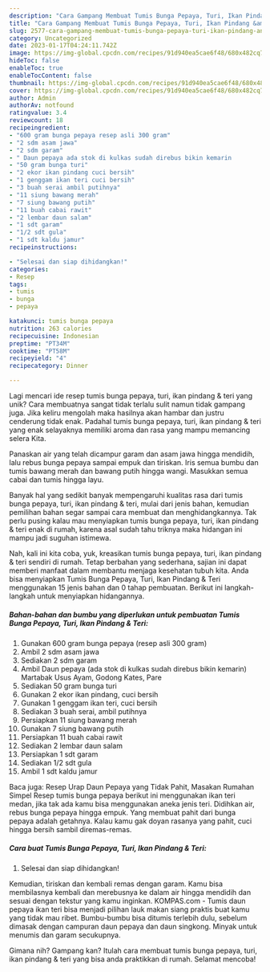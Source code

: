 ```yaml
---
description: "Cara Gampang Membuat Tumis Bunga Pepaya, Turi, Ikan Pindang &amp;amp; Teri yang Enak"
title: "Cara Gampang Membuat Tumis Bunga Pepaya, Turi, Ikan Pindang &amp;amp; Teri yang Enak"
slug: 2577-cara-gampang-membuat-tumis-bunga-pepaya-turi-ikan-pindang-and-amp-teri-yang-enak
category: Uncategorized
date: 2023-01-17T04:24:11.742Z
image: https://img-global.cpcdn.com/recipes/91d940ea5cae6f48/680x482cq70/tumis-bunga-pepaya-turi-ikan-pindang-teri-foto-resep-utama.jpg
hideToc: false
enableToc: true
enableTocContent: false
thumbnail: https://img-global.cpcdn.com/recipes/91d940ea5cae6f48/680x482cq70/tumis-bunga-pepaya-turi-ikan-pindang-teri-foto-resep-utama.jpg
cover: https://img-global.cpcdn.com/recipes/91d940ea5cae6f48/680x482cq70/tumis-bunga-pepaya-turi-ikan-pindang-teri-foto-resep-utama.jpg
author: Admin
authorAv: notfound
ratingvalue: 3.4
reviewcount: 18
recipeingredient:
- "600 gram bunga pepaya resep asli 300 gram"
- "2 sdm asam jawa"
- "2 sdm garam"
- " Daun pepaya ada stok di kulkas sudah direbus bikin kemarin                      Martabak Usus Ayam Godong Kates Pare"
- "50 gram bunga turi"
- "2 ekor ikan pindang cuci bersih"
- "1 genggam ikan teri cuci bersih"
- "3 buah serai ambil putihnya"
- "11 siung bawang merah"
- "7 siung bawang putih"
- "11 buah cabai rawit"
- "2 lembar daun salam"
- "1 sdt garam"
- "1/2 sdt gula"
- "1 sdt kaldu jamur"
recipeinstructions:

- "Selesai dan siap dihidangkan!"
categories:
- Resep
tags:
- tumis
- bunga
- pepaya

katakunci: tumis bunga pepaya 
nutrition: 263 calories
recipecuisine: Indonesian
preptime: "PT34M"
cooktime: "PT58M"
recipeyield: "4"
recipecategory: Dinner

---
```





Lagi mencari ide resep tumis bunga pepaya, turi, ikan pindang &amp; teri yang unik? Cara membuatnya sangat tidak terlalu sulit namun tidak gampang juga. Jika keliru mengolah maka hasilnya akan hambar dan justru cenderung tidak enak. Padahal tumis bunga pepaya, turi, ikan pindang &amp; teri yang enak selayaknya memiliki aroma dan rasa yang mampu memancing selera Kita.





Panaskan air yang telah dicampur garam dan asam jawa hingga mendidih, lalu rebus bunga pepaya sampai empuk dan tiriskan. Iris semua bumbu dan tumis bawang merah dan bawang putih hingga wangi. Masukkan semua cabai dan tumis hingga layu.

Banyak hal yang sedikit banyak mempengaruhi kualitas rasa dari tumis bunga pepaya, turi, ikan pindang &amp; teri, mulai dari jenis bahan, kemudian pemilihan bahan segar sampai cara membuat dan menghidangkannya. Tak perlu pusing kalau mau menyiapkan tumis bunga pepaya, turi, ikan pindang &amp; teri enak di rumah, karena asal sudah tahu triknya maka hidangan ini mampu jadi suguhan istimewa.






Nah, kali ini kita coba, yuk, kreasikan tumis bunga pepaya, turi, ikan pindang &amp; teri sendiri di rumah. Tetap berbahan yang sederhana, sajian ini dapat memberi manfaat dalam membantu menjaga kesehatan tubuh kita. Anda bisa menyiapkan Tumis Bunga Pepaya, Turi, Ikan Pindang &amp; Teri menggunakan 15 jenis bahan dan 0 tahap pembuatan. Berikut ini langkah-langkah untuk menyiapkan hidangannya.

<!--inarticleads1-->

##### Bahan-bahan dan bumbu yang diperlukan untuk pembuatan Tumis Bunga Pepaya, Turi, Ikan Pindang &amp; Teri:

1. Gunakan 600 gram bunga pepaya (resep asli 300 gram)
1. Ambil 2 sdm asam jawa
1. Sediakan 2 sdm garam
1. Ambil  Daun pepaya (ada stok di kulkas sudah direbus bikin kemarin)                      Martabak Usus Ayam, Godong Kates, Pare
1. Sediakan 50 gram bunga turi
1. Gunakan 2 ekor ikan pindang, cuci bersih
1. Gunakan 1 genggam ikan teri, cuci bersih
1. Sediakan 3 buah serai, ambil putihnya
1. Persiapkan 11 siung bawang merah
1. Gunakan 7 siung bawang putih
1. Persiapkan 11 buah cabai rawit
1. Sediakan 2 lembar daun salam
1. Persiapkan 1 sdt garam
1. Sediakan 1/2 sdt gula
1. Ambil 1 sdt kaldu jamur


Baca juga: Resep Urap Daun Pepaya yang Tidak Pahit, Masakan Rumahan Simpel Resep tumis bunga pepaya berikut ini menggunakan ikan teri medan, jika tak ada kamu bisa menggunakan aneka jenis teri. Didihkan air, rebus bunga pepaya hingga empuk. Yang membuat pahit dari bunga pepaya adalah getahnya. Kalau kamu gak doyan rasanya yang pahit, cuci hingga bersih sambil diremas-remas. 

<!--inarticleads2-->

##### Cara buat Tumis Bunga Pepaya, Turi, Ikan Pindang &amp; Teri:


1. Selesai dan siap dihidangkan!

Kemudian, tiriskan dan kembali remas dengan garam. Kamu bisa membilasnya kembali dan merebusnya ke dalam air hingga mendidih dan sesuai dengan tekstur yang kamu inginkan. KOMPAS.com - Tumis daun pepaya ikan teri bisa menjadi pilihan lauk makan siang praktis buat kamu yang tidak mau ribet. Bumbu-bumbu bisa ditumis terlebih dulu, sebelum dimasak dengan campuran daun pepaya dan daun singkong. Minyak untuk menumis dan garam secukupnya. 

Gimana nih? Gampang kan? Itulah cara membuat tumis bunga pepaya, turi, ikan pindang &amp; teri yang bisa anda praktikkan di rumah. Selamat mencoba!
